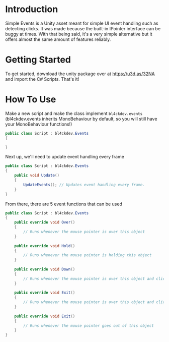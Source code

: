 # Introduction
Simple Events is a Unity asset meant for simple UI event handling such as detecting clicks. It was made because the built-in IPointer interface can be buggy at times. With that 
being said, it's a very simple alternative but it offers almost the same amount of features reliably.

# Getting Started
To get started, download the unity package over at https://u3d.as/32NA and import the C# Scripts. That's it!

# How To Use
Make a new script and make the class implement ```bl4ckdev.events``` 
(bl4ckdev.events inherits MonoBehaviour by default, so you will still have your MonoBehaviour functions!)
```csharp
public class Script : bl4ckdev.Events
{

}
```

Next up, we'll need to update event handling every frame
```csharp
public class Script : bl4ckdev.Events
{
    public void Update()
    {
        UpdateEvents(); // Updates event handling every frame.
    }
}
```

From there, there are 5 event functions that can be used
```csharp
public class Script : bl4ckdev.Events
{
    public override void Over()
    {
        // Runs whenever the mouse pointer is over this object
    }
    
    public override void Hold()
    {
        // Runs whenever the mouse pointer is holding this object
    }
    
    public override void Down()
    {
        // Runs whenever the mouse pointer is over this object and clicks down
    }
    
    public override void Exit()
    {
        // Runs whenever the mouse pointer is over this object and clicks up
    }
    
    public override void Exit()
    {
        // Runs whenever the mouse pointer goes out of this object
    }
}
